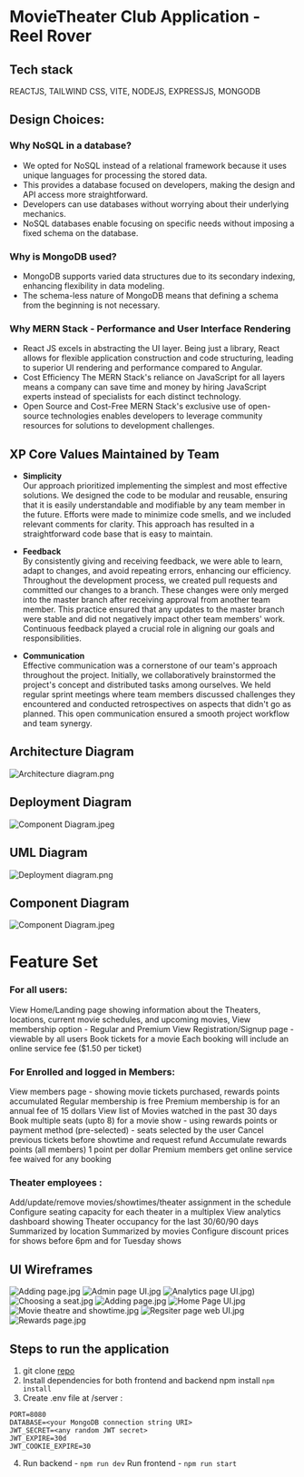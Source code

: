 # MovieTheater Club Application - Reel Rover 



## Tech stack
REACTJS, TAILWIND CSS, VITE, NODEJS, EXPRESSJS, MONGODB

## Design Choices:

### Why NoSQL in a database?

- We opted for NoSQL instead of a relational framework because it uses unique languages for processing the stored data.
- This provides a database focused on developers, making the design and API access more straightforward.
- Developers can use databases without worrying about their underlying mechanics.
- NoSQL databases enable focusing on specific needs without imposing a fixed schema on the database.
  
### Why is MongoDB used?

- MongoDB supports varied data structures due to its secondary indexing, enhancing flexibility in data modeling.
- The schema-less nature of MongoDB means that defining a schema from the beginning is not necessary.

### Why MERN Stack - Performance and User Interface Rendering

- React JS excels in abstracting the UI layer. Being just a library, React allows for flexible application construction and code structuring, leading to superior UI rendering and            performance compared to Angular.
- Cost Efficiency
  The MERN Stack's reliance on JavaScript for all layers means a company can save time and money by hiring JavaScript experts instead of specialists for each distinct technology.
- Open Source and Cost-Free
  MERN Stack's exclusive use of open-source technologies enables developers to leverage community resources for solutions to development challenges.

## XP Core Values Maintained by Team
- **Simplicity** <br> Our approach prioritized implementing the simplest and most effective solutions. We designed the code to be modular and reusable, ensuring that it is easily understandable and modifiable by any team member in the future. Efforts were made to minimize code smells, and we included relevant comments for clarity. This approach has resulted in a straightforward code base that is easy to maintain.

- **Feedback** <br> By consistently giving and receiving feedback, we were able to learn, adapt to changes, and avoid repeating errors, enhancing our efficiency. Throughout the development process, we created pull requests and committed our changes to a branch. These changes were only merged into the master branch after receiving approval from another team member. This practice ensured that any updates to the master branch were stable and did not negatively impact other team members' work. Continuous feedback played a crucial role in aligning our goals and responsibilities.

- **Communication** <br> Effective communication was a cornerstone of our team's approach throughout the project. Initially, we collaboratively brainstormed the project's concept and distributed tasks among ourselves. We held regular sprint meetings where team members discussed challenges they encountered and conducted retrospectives on aspects that didn't go as planned. This open communication ensured a smooth project workflow and team synergy.

## Architecture Diagram
![Architecture diagram.png](https://github.com/gopinathsjsu/teamproject-strawhats/blob/main/Images/Architecture%20diagram.png)

## Deployment Diagram
![Component Diagram.jpeg](https://github.com/gopinathsjsu/teamproject-strawhats/blob/main/Images/Deployment%20diagram.png)

## UML Diagram
![Deployment diagram.png](https://github.com/gopinathsjsu/teamproject-strawhats/blob/main/Images/UML%20diagram.png)

## Component Diagram
![Component Diagram.jpeg](https://github.com/gopinathsjsu/teamproject-strawhats/blob/main/Images/Component%20Diagram.jpeg)

# Feature Set

### For all users:
View Home/Landing page showing information about the Theaters, locations, current movie schedules, and upcoming movies,
View membership option - Regular and Premium
View Registration/Signup page - viewable by all users
Book tickets for a movie
Each booking will include an online service fee ($1.50 per ticket)


### For Enrolled and logged in Members:
View members page - showing movie tickets purchased, rewards points accumulated
Regular membership is free
Premium membership is for an annual fee of 15 dollars
View list of Movies watched in the past 30 days
Book multiple seats (upto 8) for a movie show - using rewards points or payment method (pre-selected) - seats selected by the user
Cancel previous tickets before showtime and request refund
Accumulate rewards points (all members) 1 point per dollar
Premium members get online service fee waived for any booking


### Theater employees :
Add/update/remove movies/showtimes/theater assignment in the schedule
Configure seating capacity for each theater in a multiplex
View analytics dashboard showing Theater occupancy for the last 30/60/90 days
Summarized by location
Summarized by movies
Configure discount prices for shows before 6pm and for Tuesday shows

## UI Wireframes
![Adding page.jpg](https://github.com/gopinathsjsu/teamproject-strawhats/blob/main/Web%20UI%20Raw%20Designs/Adding%20page.jpg)
![Admin page UI.jpg](https://github.com/gopinathsjsu/teamproject-strawhats/blob/main/Web%20UI%20Raw%20Designs/Admin%20page%20UI.jpg)
![Analytics page UI.jpg](https://github.com/gopinathsjsu/teamproject-strawhats/blob/main/Web%20UI%20Raw%20Designs/Analytics%20page%20UI.jpg))
![Choosing a seat.jpg](https://github.com/gopinathsjsu/teamproject-strawhats/blob/main/Web%20UI%20Raw%20Designs/Choosing%20a%20seat.jpg)
![Adding page.jpg](https://github.com/gopinathsjsu/teamproject-strawhats/blob/main/Web%20UI%20Raw%20Designs/Adding%20page.jpg)
![Home Page UI.jpg](https://github.com/gopinathsjsu/teamproject-strawhats/blob/main/Web%20UI%20Raw%20Designs/Home%20Page%20UI.jpg)
![Movie theatre and showtime.jpg](https://github.com/gopinathsjsu/teamproject-strawhats/blob/main/Web%20UI%20Raw%20Designs/Movie%20theatre%20and%20showtime.jpg)
![Regsiter page web UI.jpg](https://github.com/gopinathsjsu/teamproject-strawhats/blob/main/Web%20UI%20Raw%20Designs/Regsiter%20page%20web%20UI.jpg)
![Rewards page.jpg](https://github.com/gopinathsjsu/teamproject-strawhats/blob/main/Web%20UI%20Raw%20Designs/Rewards%20page.jpg)

## Steps to run the application

1. git clone [repo](https://github.com/gopinathsjsu/team-project-ysmp.git)
2. Install dependencies for both frontend and backend npm install ```npm install```
3. Create .env file at /server :
```
PORT=8080
DATABASE=<your MongoDB connection string URI>
JWT_SECRET=<any random JWT secret>
JWT_EXPIRE=30d
JWT_COOKIE_EXPIRE=30
```
4. Run backend - ```npm run dev```
   Run frontend - ```npm run start```
